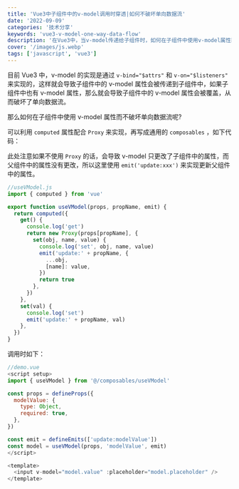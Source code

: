 ```yaml
---
title: 'Vue3中子组件中的v-model调用时穿透|如何不破坏单向数据流'
date: '2022-09-09'
categories: '技术分享'
keywords: 'vue3-v-model-one-way-data-flow'
description: '在Vue3中，当v-model传递给子组件时，如何在子组件中使用v-model属性而不破坏单向数据流？'
cover: '/images/js.webp'
tags: ['javascript', 'vue3']
---
```


目前 Vue3 中，v-model 的实现是通过 `v-bind="$attrs"` 和 `v-on="$listeners"` 来实现的，这样就会导致子组件中的 v-model 属性会被传递到子组件中，如果子组件中也有 v-model 属性，那么就会导致子组件中的 v-model 属性会被覆盖，从而破坏了单向数据流。

那么如何在子组件中使用 v-model 属性而不破坏单向数据流呢?

可以利用 `computed` 属性配合 `Proxy` 来实现，再写成通用的 `composables` ，如下代码：

此处注意如果不使用 `Proxy` 的话，会导致 v-model 只更改了子组件中的属性，而父组件中的属性没有更改，所以这里使用 `emit('update:xxx')` 来实现更新父组件中的属性。

```js
//useVModel.js
import { computed } from 'vue'

export function useVModel(props, propName, emit) {
  return computed({
    get() {
      console.log('get')
      return new Proxy(props[propName], {
        set(obj, name, value) {
          console.log('set', obj, name, value)
          emit('update:' + propName, {
            ...obj,
            [name]: value,
          })
          return true
        },
      })
    },
    set(val) {
      console.log('set')
      emit('update:' + propName, val)
    },
  })
}
```

调用时如下：

```js
//demo.vue
<script setup>
import { useVModel } from '@/composables/useVModel'

const props = defineProps({
  modelValue: {
    type: Object,
    required: true,
  },
})

const emit = defineEmits(['update:modelValue'])
const model = useVModel(props, 'modelValue', emit)
</script>

<template>
  <input v-model="model.value" :placeholder="model.placeholder" />
</template>
```
